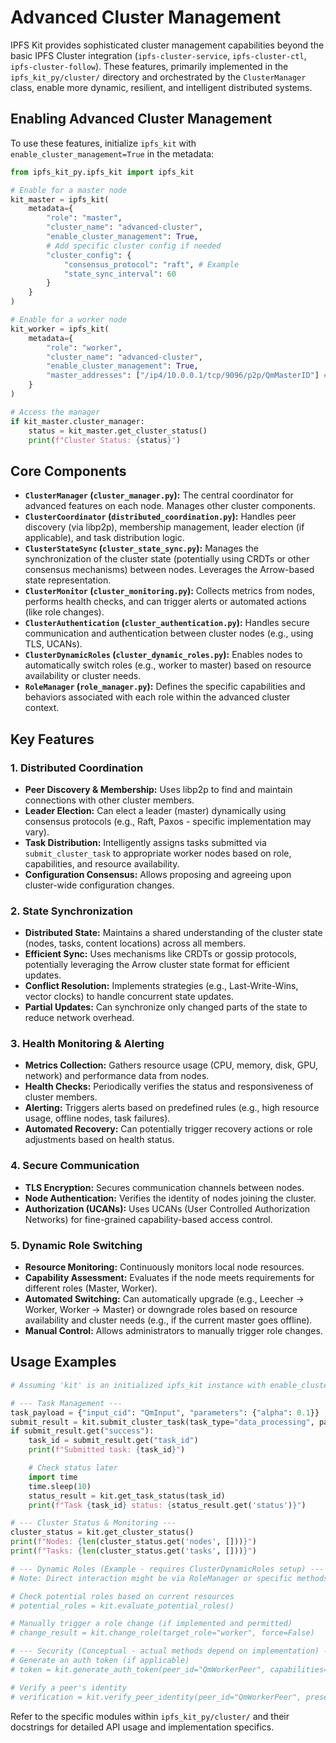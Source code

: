 # Advanced Cluster Management

IPFS Kit provides sophisticated cluster management capabilities beyond the basic IPFS Cluster integration (`ipfs-cluster-service`, `ipfs-cluster-ctl`, `ipfs-cluster-follow`). These features, primarily implemented in the `ipfs_kit_py/cluster/` directory and orchestrated by the `ClusterManager` class, enable more dynamic, resilient, and intelligent distributed systems.

## Enabling Advanced Cluster Management

To use these features, initialize `ipfs_kit` with `enable_cluster_management=True` in the metadata:

```python
from ipfs_kit_py.ipfs_kit import ipfs_kit

# Enable for a master node
kit_master = ipfs_kit(
    metadata={
        "role": "master",
        "cluster_name": "advanced-cluster",
        "enable_cluster_management": True,
        # Add specific cluster config if needed
        "cluster_config": {
            "consensus_protocol": "raft", # Example
            "state_sync_interval": 60
        }
    }
)

# Enable for a worker node
kit_worker = ipfs_kit(
    metadata={
        "role": "worker",
        "cluster_name": "advanced-cluster",
        "enable_cluster_management": True,
        "master_addresses": ["/ip4/10.0.0.1/tcp/9096/p2p/QmMasterID"] # Example
    }
)

# Access the manager
if kit_master.cluster_manager:
    status = kit_master.get_cluster_status()
    print(f"Cluster Status: {status}")
```

## Core Components

-   **`ClusterManager` (`cluster_manager.py`):** The central coordinator for advanced features on each node. Manages other cluster components.
-   **`ClusterCoordinator` (`distributed_coordination.py`):** Handles peer discovery (via libp2p), membership management, leader election (if applicable), and task distribution logic.
-   **`ClusterStateSync` (`cluster_state_sync.py`):** Manages the synchronization of the cluster state (potentially using CRDTs or other consensus mechanisms) between nodes. Leverages the Arrow-based state representation.
-   **`ClusterMonitor` (`cluster_monitoring.py`):** Collects metrics from nodes, performs health checks, and can trigger alerts or automated actions (like role changes).
-   **`ClusterAuthentication` (`cluster_authentication.py`):** Handles secure communication and authentication between cluster nodes (e.g., using TLS, UCANs).
-   **`ClusterDynamicRoles` (`cluster_dynamic_roles.py`):** Enables nodes to automatically switch roles (e.g., worker to master) based on resource availability or cluster needs.
-   **`RoleManager` (`role_manager.py`):** Defines the specific capabilities and behaviors associated with each role within the advanced cluster context.

## Key Features

### 1. Distributed Coordination

-   **Peer Discovery & Membership:** Uses libp2p to find and maintain connections with other cluster members.
-   **Leader Election:** Can elect a leader (master) dynamically using consensus protocols (e.g., Raft, Paxos - specific implementation may vary).
-   **Task Distribution:** Intelligently assigns tasks submitted via `submit_cluster_task` to appropriate worker nodes based on role, capabilities, and resource availability.
-   **Configuration Consensus:** Allows proposing and agreeing upon cluster-wide configuration changes.

### 2. State Synchronization

-   **Distributed State:** Maintains a shared understanding of the cluster state (nodes, tasks, content locations) across all members.
-   **Efficient Sync:** Uses mechanisms like CRDTs or gossip protocols, potentially leveraging the Arrow cluster state format for efficient updates.
-   **Conflict Resolution:** Implements strategies (e.g., Last-Write-Wins, vector clocks) to handle concurrent state updates.
-   **Partial Updates:** Can synchronize only changed parts of the state to reduce network overhead.

### 3. Health Monitoring & Alerting

-   **Metrics Collection:** Gathers resource usage (CPU, memory, disk, GPU, network) and performance data from nodes.
-   **Health Checks:** Periodically verifies the status and responsiveness of cluster members.
-   **Alerting:** Triggers alerts based on predefined rules (e.g., high resource usage, offline nodes, task failures).
-   **Automated Recovery:** Can potentially trigger recovery actions or role adjustments based on health status.

### 4. Secure Communication

-   **TLS Encryption:** Secures communication channels between nodes.
-   **Node Authentication:** Verifies the identity of nodes joining the cluster.
-   **Authorization (UCANs):** Uses UCANs (User Controlled Authorization Networks) for fine-grained capability-based access control.

### 5. Dynamic Role Switching

-   **Resource Monitoring:** Continuously monitors local node resources.
-   **Capability Assessment:** Evaluates if the node meets requirements for different roles (Master, Worker).
-   **Automated Switching:** Can automatically upgrade (e.g., Leecher -> Worker, Worker -> Master) or downgrade roles based on resource availability and cluster needs (e.g., if the current master goes offline).
-   **Manual Control:** Allows administrators to manually trigger role changes.

## Usage Examples

```python
# Assuming 'kit' is an initialized ipfs_kit instance with enable_cluster_management=True

# --- Task Management ---
task_payload = {"input_cid": "QmInput", "parameters": {"alpha": 0.1}}
submit_result = kit.submit_cluster_task(task_type="data_processing", payload=task_payload)
if submit_result.get("success"):
    task_id = submit_result.get("task_id")
    print(f"Submitted task: {task_id}")

    # Check status later
    import time
    time.sleep(10)
    status_result = kit.get_task_status(task_id)
    print(f"Task {task_id} status: {status_result.get('status')}")

# --- Cluster Status & Monitoring ---
cluster_status = kit.get_cluster_status()
print(f"Nodes: {len(cluster_status.get('nodes', []))}")
print(f"Tasks: {len(cluster_status.get('tasks', []))}")

# --- Dynamic Roles (Example - requires ClusterDynamicRoles setup) ---
# Note: Direct interaction might be via RoleManager or specific methods if exposed

# Check potential roles based on current resources
# potential_roles = kit.evaluate_potential_roles()

# Manually trigger a role change (if implemented and permitted)
# change_result = kit.change_role(target_role="worker", force=False)

# --- Security (Conceptual - actual methods depend on implementation) ---
# Generate an auth token (if applicable)
# token = kit.generate_auth_token(peer_id="QmWorkerPeer", capabilities=["read", "write"])

# Verify a peer's identity
# verification = kit.verify_peer_identity(peer_id="QmWorkerPeer", presented_token=token)
```

Refer to the specific modules within `ipfs_kit_py/cluster/` and their docstrings for detailed API usage and implementation specifics.
